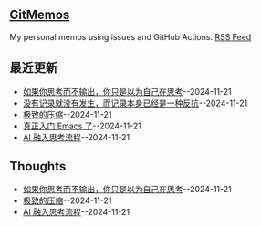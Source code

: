 ## [GitMemos](https://vandeefeng.github.io/gitmemos/)
My personal memos using issues and GitHub Actions.
[RSS Feed](https://raw.githubusercontent.com/VandeeFeng/gitmemos/main/feed.xml)

## 最近更新
- [如果你思考而不输出，你只是以为自己在思考](https://github.com/VandeeFeng/gitmemos/issues/7)--2024-11-21
- [没有记录就没有发生，而记录本身已经是一种反抗](https://github.com/VandeeFeng/gitmemos/issues/6)--2024-11-21
- [极致的压缩](https://github.com/VandeeFeng/gitmemos/issues/5)--2024-11-21
- [真正入门 Emacs 了](https://github.com/VandeeFeng/gitmemos/issues/4)--2024-11-21
- [AI 融入思考流程](https://github.com/VandeeFeng/gitmemos/issues/3)--2024-11-21
## Thoughts
- [如果你思考而不输出，你只是以为自己在思考](https://github.com/VandeeFeng/gitmemos/issues/7)--2024-11-21
- [极致的压缩](https://github.com/VandeeFeng/gitmemos/issues/5)--2024-11-21
- [AI 融入思考流程](https://github.com/VandeeFeng/gitmemos/issues/3)--2024-11-21
